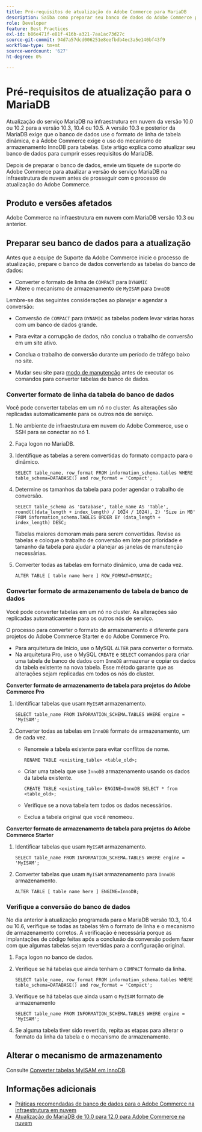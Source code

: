 ```yaml
---
title: Pré-requisitos de atualização do Adobe Commerce para MariaDB
description: Saiba como preparar seu banco de dados do Adobe Commerce para atualizar o MariaDB de uma versão anterior.
role: Developer
feature: Best Practices
exl-id: b86e471f-e81f-416b-a321-7aa1ac73d27c
source-git-commit: 94d7a57dcd006251e8eefbdb4ec3a5e140bf43f9
workflow-type: tm+mt
source-wordcount: '627'
ht-degree: 0%

---
```


# Pré-requisitos de atualização para o MariaDB

Atualização do serviço MariaDB na infraestrutura em nuvem da versão 10.0 ou 10.2 para a versão 10.3, 10.4 ou 10.5. A versão 10.3 e posterior da MariaDB exige que o banco de dados use o formato de linha de tabela dinâmica, e a Adobe Commerce exige o uso do mecanismo de armazenamento InnoDB para tabelas. Este artigo explica como atualizar seu banco de dados para cumprir esses requisitos do MariaDB.

Depois de preparar o banco de dados, envie um tíquete de suporte do Adobe Commerce para atualizar a versão do serviço MariaDB na infraestrutura de nuvem antes de prosseguir com o processo de atualização do Adobe Commerce.

## Produto e versões afetados

Adobe Commerce na infraestrutura em nuvem com MariaDB versão 10.3 ou anterior.

## Preparar seu banco de dados para a atualização

Antes que a equipe de Suporte da Adobe Commerce inicie o processo de atualização, prepare o banco de dados convertendo as tabelas do banco de dados:

- Converter o formato de linha de `COMPACT` para `DYNAMIC`
- Altere o mecanismo de armazenamento de `MyISAM` para `InnoDB`

Lembre-se das seguintes considerações ao planejar e agendar a conversão:

- Conversão de `COMPACT` para `DYNAMIC` as tabelas podem levar várias horas com um banco de dados grande.

- Para evitar a corrupção de dados, não conclua o trabalho de conversão em um site ativo.

- Conclua o trabalho de conversão durante um período de tráfego baixo no site.

- Mudar seu site para [modo de manutenção](../../../installation/tutorials/maintenance-mode.md) antes de executar os comandos para converter tabelas de banco de dados.

### Converter formato de linha da tabela do banco de dados

Você pode converter tabelas em um nó no cluster. As alterações são replicadas automaticamente para os outros nós de serviço.

1. No ambiente de infraestrutura em nuvem do Adobe Commerce, use o SSH para se conectar ao nó 1.

1. Faça logon no MariaDB.

1. Identifique as tabelas a serem convertidas do formato compacto para o dinâmico.

   ```mysql
   SELECT table_name, row_format FROM information_schema.tables WHERE table_schema=DATABASE() and row_format = 'Compact';
   ```

1. Determine os tamanhos da tabela para poder agendar o trabalho de conversão.

   ```mysql
   SELECT table_schema as 'Database', table_name AS 'Table', round(((data_length + index_length) / 1024 / 1024), 2) 'Size in MB' FROM information_schema.TABLES ORDER BY (data_length + index_length) DESC;
   ```

   Tabelas maiores demoram mais para serem convertidas. Revise as tabelas e coloque o trabalho de conversão em lote por prioridade e tamanho da tabela para ajudar a planejar as janelas de manutenção necessárias.

1. Converter todas as tabelas em formato dinâmico, uma de cada vez.

   ```mysql
   ALTER TABLE [ table name here ] ROW_FORMAT=DYNAMIC;
   ```

### Converter formato de armazenamento de tabela de banco de dados

Você pode converter tabelas em um nó no cluster. As alterações são replicadas automaticamente para os outros nós de serviço.

O processo para converter o formato de armazenamento é diferente para projetos do Adobe Commerce Starter e do Adobe Commerce Pro.

- Para arquitetura de Início, use o MySQL `ALTER` para converter o formato.
- Na arquitetura Pro, use o MySQL `CREATE` e `SELECT` comandos para criar uma tabela de banco de dados com `InnoDB` armazenar e copiar os dados da tabela existente na nova tabela. Esse método garante que as alterações sejam replicadas em todos os nós do cluster.

**Converter formato de armazenamento de tabela para projetos do Adobe Commerce Pro**

1. Identificar tabelas que usam `MyISAM` armazenamento.

   ```mysql
   SELECT table_name FROM INFORMATION_SCHEMA.TABLES WHERE engine = 'MyISAM';
   ```

1. Converter todas as tabelas em `InnoDB` formato de armazenamento, um de cada vez.

   - Renomeie a tabela existente para evitar conflitos de nome.

     ```mysql
     RENAME TABLE <existing_table> <table_old>;
     ```

   - Criar uma tabela que use `InnoDB` armazenamento usando os dados da tabela existente.

     ```mysql
     CREATE TABLE <existing_table> ENGINE=InnoDB SELECT * from <table_old>;
     ```

   - Verifique se a nova tabela tem todos os dados necessários.

   - Exclua a tabela original que você renomeou.


**Converter formato de armazenamento de tabela para projetos do Adobe Commerce Starter**

1. Identificar tabelas que usam `MyISAM` armazenamento.

   ```mysql
   SELECT table_name FROM INFORMATION_SCHEMA.TABLES WHERE engine = 'MyISAM';
   ```

1. Converter tabelas que usam `MyISAM` armazenamento para `InnoDB` armazenamento.

   ```mysql
   ALTER TABLE [ table name here ] ENGINE=InnoDB;
   ```

### Verifique a conversão do banco de dados

No dia anterior à atualização programada para o MariaDB versão 10.3, 10.4 ou 10.6, verifique se todas as tabelas têm o formato de linha e o mecanismo de armazenamento corretos. A verificação é necessária porque as implantações de código feitas após a conclusão da conversão podem fazer com que algumas tabelas sejam revertidas para a configuração original.

1. Faça logon no banco de dados.

1. Verifique se há tabelas que ainda tenham o `COMPACT` formato da linha.

   ```mysql
   SELECT table_name, row_format FROM information_schema.tables WHERE table_schema=DATABASE() and row_format = 'Compact';
   ```

1. Verifique se há tabelas que ainda usam o `MyISAM` formato de armazenamento

   ```mysql
   SELECT table_name FROM INFORMATION_SCHEMA.TABLES WHERE engine = 'MyISAM';
   ```

1. Se alguma tabela tiver sido revertida, repita as etapas para alterar o formato da linha da tabela e o mecanismo de armazenamento.

## Alterar o mecanismo de armazenamento

Consulte [Converter tabelas MyISAM em InnoDB](../planning/database-on-cloud.md).

## Informações adicionais

- [Práticas recomendadas de banco de dados para o Adobe Commerce na infraestrutura em nuvem](../planning/database-on-cloud.md)
- [Atualização do MariaDB de 10.0 para 12.0 para Adobe Commerce na nuvem](https://experienceleague.adobe.com/docs/commerce-knowledge-base/kb/how-to/upgrade-mariadb-10.0-to-10.2-for-magento-commerce-cloud.html)
